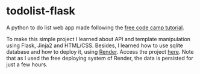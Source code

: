 # todolist-flask
A python to do list web app made following the [free code camp tutorial](https://www.youtube.com/watch?v=Z1RJmh_OqeA).

To make this simple project I learned about API and template manipulation using Flask, Jinja2 and HTML/CSS.
Besides, I learned how to use sqlite database and how to deploy it, using [Render](https://render.com/).
Access the project [here](https://todolistjoao.onrender.com/). 
Note that as I used the free deploying system of Render, the data is persisted for just a few hours.
